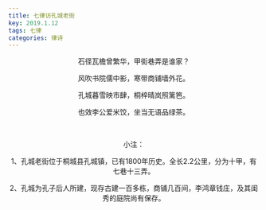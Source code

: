 ```yaml
---
title: 七律访孔城老街
key: 2019.1.12
tags: 七律
categories: 律诗
---
```


<p align="center">石径瓦檐曾繁华，甲街巷弄是谁家？
</p>
<p align="center">风吹书院儒中影，寒带商铺墙外花。
</p>
<p align="center">孔城暮雪映市肆，桐梓晴岚照篱笆。
</p>
<p align="center">也效李公爱米饺，坐当无语品绿茶。
</p>
<p align="center"></br>
</p>
<p align="center">小注：
</p>
<p align="center">1、孔城老街位于桐城县孔城镇，已有1800年历史。全长2.2公里，分为十甲，有七巷十三弄。
</p>
<p align="center">2、孔城为孔子后人所建，现存古建一百多栋，商铺几百间，李鸿章钱庄，及其闺秀的庭院尚有保存。
</p>
<p align="center"></br>
</p>
